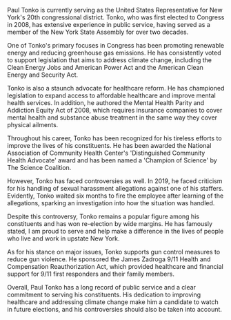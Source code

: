 Paul Tonko is currently serving as the United States Representative for New York's 20th congressional district. Tonko, who was first elected to Congress in 2008, has extensive experience in public service, having served as a member of the New York State Assembly for over two decades.

One of Tonko's primary focuses in Congress has been promoting renewable energy and reducing greenhouse gas emissions. He has consistently voted to support legislation that aims to address climate change, including the Clean Energy Jobs and American Power Act and the American Clean Energy and Security Act.

Tonko is also a staunch advocate for healthcare reform. He has championed legislation to expand access to affordable healthcare and improve mental health services. In addition, he authored the Mental Health Parity and Addiction Equity Act of 2008, which requires insurance companies to cover mental health and substance abuse treatment in the same way they cover physical ailments.

Throughout his career, Tonko has been recognized for his tireless efforts to improve the lives of his constituents. He has been awarded the National Association of Community Health Center's 'Distinguished Community Health Advocate' award and has been named a 'Champion of Science' by The Science Coalition.

However, Tonko has faced controversies as well. In 2019, he faced criticism for his handling of sexual harassment allegations against one of his staffers. Evidently, Tonko waited six months to fire the employee after learning of the allegations, sparking an investigation into how the situation was handled.

Despite this controversy, Tonko remains a popular figure among his constituents and has won re-election by wide margins. He has famously stated, I am proud to serve and help make a difference in the lives of people who live and work in upstate New York.

As for his stance on major issues, Tonko supports gun control measures to reduce gun violence. He sponsored the James Zadroga 9/11 Health and Compensation Reauthorization Act, which provided healthcare and financial support for 9/11 first responders and their family members.

Overall, Paul Tonko has a long record of public service and a clear commitment to serving his constituents. His dedication to improving healthcare and addressing climate change make him a candidate to watch in future elections, and his controversies should also be taken into account.
